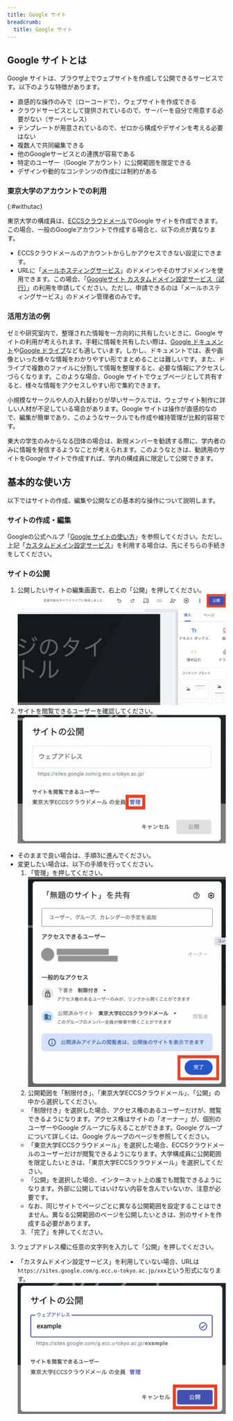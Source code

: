 ```yaml
---
title: Google サイト
breadcrumb:
  title: Google サイト
---
```


## Google サイトとは

Google サイトは、ブラウザ上でウェブサイトを作成して公開できるサービスです。以下のような特徴があります。

- 直感的な操作のみで（ローコードで）、ウェブサイトを作成できる
- クラウドサービスとして提供されているので、サーバーを自分で用意する必要がない（サーバーレス）
- テンプレートが用意されているので、ゼロから構成やデザインを考える必要はない
- 複数人で共同編集できる
- 他のGoogleサービスとの連携が容易である
- 特定のユーザー（Google アカウント）に公開範囲を限定できる
- デザインや動的なコンテンツの作成には制約がある

### 東京大学のアカウントでの利用
{:#withutac}

東京大学の構成員は、[ECCSクラウドメール](/google/)でGoogle サイトを作成できます。この場合、一般のGoogleアカウントで作成する場合と、以下の点が異なります。

- ECCSクラウドメールのアカウントからしかアクセスできない設定にできます。
- URLに「[メールホスティングサービス](https://mh.ecc.u-tokyo.ac.jp/service/)」のドメインやそのサブドメインを使用できます。この場合、「[Googleサイト カスタムドメイン設定サービス（試行）](https://mh.ecc.u-tokyo.ac.jp/googlesites-customdomain/)」の利用を申請してください。ただし、申請できるのは「メールホスティングサービス」のドメイン管理者のみです。

### 活用方法の例

ゼミや研究室内で、整理された情報を一方向的に共有したいときに、Google サイトの利用が考えられます。手軽に情報を共有したい際は、[Google ドキュメント](/google/document/)や[Google ドライブ](/google/drive/)なども適しています。しかし、ドキュメントでは、表や画像といった様々な情報をわかりやすい形でまとめることは難しいです。また、ドライブで複数のファイルに分割して情報を整理すると、必要な情報にアクセスしづらくなります。このような場合、Google サイトでウェブページとして共有すると、様々な情報をアクセスしやすい形で集約できます。

小規模なサークルや人の入れ替わりが早いサークルでは、ウェブサイト制作に詳しい人材が不足している場合があります。Google サイトは操作が直感的なので、編集が簡単であり、このようなサークルでも作成や維持管理が比較的容易です。

東大の学生のみからなる団体の場合は、新規メンバーを勧誘する際に、学内者のみに情報を発信するようなことが考えられます。このようなときは、勧誘用のサイトをGoogle サイトで作成すれば、学内の構成員に限定して公開できます。

## 基本的な使い方

以下ではサイトの作成、編集や公開などの基本的な操作について説明します。

### サイトの作成・編集

Googleの公式ヘルプ「[Google サイトの使い方](https://support.google.com/sites/answer/6372878?hl=ja)」を参照してください。ただし、上記「<a href="#withutac">カスタムドメイン設定サービス</a>」を利用する場合は、先にそちらの手続きをしてください。

### サイトの公開

1. 公開したいサイトの編集画面で、右上の「公開」を押してください。
![サイトの編集画面](edit_site_screen.png)
2. サイトを閲覧できるユーザーを確認してください。
![公開前の画面](set_url_manage.png)
  - そのままで良い場合は、手順3に進んでください。
  - 変更したい場合は、以下の手順を行ってください。
    1. 「管理」を押してください。
    ![アクセス範囲を設定する画面](set_visibility.png)
    2. 公開範囲を「制限付き」、「東京大学ECCSクラウドメール」、「公開」の中から選択してください。
      - 「制限付き」を選択した場合、アクセス権のあるユーザーだけが、閲覧できるようになります。アクセス権はサイトの「オーナー」が、個別のユーザーやGoogle グループに与えることができます。Google グループについて詳しくは、Google グループのページを参照してください。
      - 「東京大学ECCSクラウドメール」を選択した場合、ECCSクラウドメールのユーザーだけが閲覧できるようになります。大学構成員に公開範囲を限定したいときは、「東京大学ECCSクラウドメール」を選択してください。
      - 「公開」を選択した場合、インターネット上の誰でも閲覧できるようになります。外部に公開してはいけない内容を含んでいないか、注意が必要です。
      - なお、同じサイトでページごとに異なる公開範囲を設定することはできません。異なる公開範囲のページを公開したいときは、別のサイトを作成する必要があります。
    3. 「完了」を押してください。
3. ウェブアドレス欄に任意の文字列を入力して「公開」を押してください。
  - 「カスタムドメイン設定サービス」を利用していない場合、URLは`https://sites.google.com/g.ecc.u-tokyo.ac.jp/xxx`という形式になります。
![ウェブアドレス入力画面](publish_site.png)
